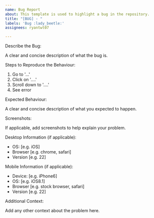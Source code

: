 ```yaml
---
name: Bug Report
about: This template is used to highlight a bug in the repository.
title: "[BUG] - "
labels: 'Bug :lady_beetle:'
assignees: ryantwt07

---
```


Describe the Bug:

A clear and concise description of what the bug is.

Steps to Reproduce the Behaviour:

1. Go to '...'
2. Click on '....'
3. Scroll down to '....'
4. See error

Expected Behaviour:

A clear and concise description of what you expected to happen.

Screenshots: 

If applicable, add screenshots to help explain your problem.

Desktop Information (if applicable): 

 - OS: [e.g. iOS]
 - Browser [e.g. chrome, safari]
 - Version [e.g. 22]

Mobile Information (if applicable):

 - Device: [e.g. iPhone6]
 - OS: [e.g. iOS8.1]
 - Browser [e.g. stock browser, safari]
 - Version [e.g. 22]

Additional Context:

Add any other context about the problem here.
